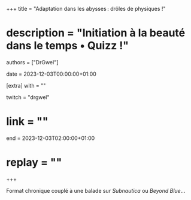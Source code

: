 +++
title = "Adaptation dans les abysses : drôles de physiques !"
# description = "Initiation à la beauté dans le temps • Quizz !"
authors = ["DrGwel"]

date = 2023-12-03T00:00:00+01:00

[extra]
with = ""

twitch = "drgwel"
# link = ""

end = 2023-12-03T02:00:00+01:00

# replay = ""
+++

Format chronique couplé à une balade sur _Subnautica_ ou _Beyond Blue_…
